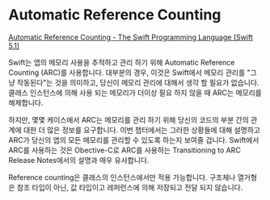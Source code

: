 # Automatic Reference Counting

[Automatic Reference Counting - The Swift Programming Language (Swift 5.1)](https://docs.swift.org/swift-book/LanguageGuide/AutomaticReferenceCounting.html)

Swift는 앱의 메모리 사용을 추적하고 관리 하기 위해 Automatic Reference Counting (ARC)를 사용합니다. 대부분의 경우, 이것은 Swift에서 메모리 관리를 "그냥 작동된다"는 것을 의미하고, 당신이 메모리 관리에 대해서 생각 할 필요가 없습니다. 클래스 인스턴스에 의해 사용 되는 메모리가 더이상 필요 하지 않을 때 ARC는 메모리를 해제합니다.

하지만, 몇몇 케이스에서 ARC는 메모리를 관리 하기 위해 당신의 코드의 부분 간의 관계에 대한 더 많은 정보를 요구합니다. 이번 챕터에서는 그러한 상황들에 대해 설명하고 ARC가 당신의 앱의 모든 메모리를 관리할 수 있도록 하는지 보여줄 겁니다. Swift에서 ARC를 사용하는 것은 Obective-C로 ARC를 사용하는 Transitioning to ARC Release Notes에서의 설명과 매우 유사합니다.

Reference counting은 클래스의 인스턴스에서만 적용 가능합니다. 구조체나 열거형은 참조 타입이 아닌, 값 타입이고 레퍼런스에 의해 저장되고 전달 되지 않습니다.

